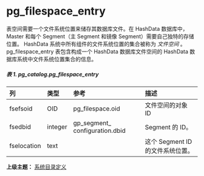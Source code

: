 # pg\_filespace\_entry

表空间需要一个文件系统位置来储存其数据库文件。在 HashData 数据库中，Master 和每个 Segment（主 Segment 和镜像 Segment）需要自己独特的存储位置。 HashData 系统中所有组件的文件系统位置的集合被称为 _文件空间_ 。pg\_filespace\_entry 表包含构成一个 HashData 数据库文件空间的 HashData 数据库系统中文件系统位置集合的信息。

##### 表 1. pg\_catalog.pg\_filespace\_entry

| 列 | 类型 | 参考 | 描述 |
| :--- | :--- | :--- | :--- |
| fsefsoid | OID | pg\_filespace.oid | 文件空间的对象 ID |
| fsedbid | integer | gp\_segment\_ configuration.dbid | Segment 的 ID。 |
| fselocation | text |  | 这个 Segment ID 的文件系统位置。 |

**上级主题：** [系统目录定义](./README.md)
